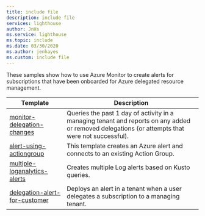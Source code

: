 ```yaml
---
title: include file
description: include file
services: lighthouse
author: JnHs
ms.service: lighthouse
ms.topic: include
ms.date: 03/30/2020
ms.author: jenhayes
ms.custom: include file
---
```


These samples show how to use Azure Monitor to create alerts for subscriptions that have been onboarded for Azure delegated resource management.

| **Template** | **Description** |
|---------|---------|
| [monitor-delegation-changes](https://github.com/Azure/Azure-Lighthouse-samples/tree/master/Azure-Delegated-Resource-Management/tools/monitor-delegation-changes) | Queries the past 1 day of activity in a  managing tenant and reports on any added or removed delegations (or attempts that were not successful).|
| [alert-using-actiongroup](https://github.com/Azure/Azure-Lighthouse-samples/tree/master/Azure-Delegated-Resource-Management/templates/alert-using-actiongroup) | This template creates an Azure alert and connects to an existing Action Group.|
| [multiple-loganalytics-alerts](https://github.com/Azure/Azure-Lighthouse-samples/tree/master/Azure-Delegated-Resource-Management/templates/multiple-loganalytics-alerts) | Creates multiple Log alerts based on Kusto queries.|
| [delegation-alert-for-customer](https://github.com/Azure/Azure-Lighthouse-samples/tree/master/Azure-Delegated-Resource-Management/templates/delegation-alert-for-customer) | Deploys an alert in a tenant when a user delegates a subscription to a managing tenant.|

